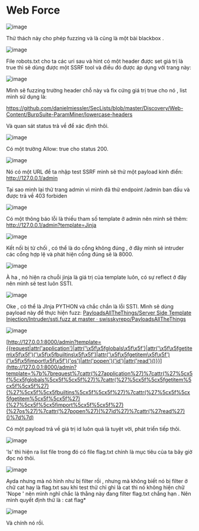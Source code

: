 # Web Force

![image](static/1.png)

Thử thách này cho phép fuzzing và là cũng là một bài blackbox .

![image](static/2.png)

File robots.txt cho ta các uri sau và hint có một header được set giá trị là true thì sẽ dùng được một SSRF tool và điều đó được áp dụng với trang này:

![image](static/3.png)

Mình sẽ fuzzing trường header chỗ này và fix cứng giá trị true cho nó , list mình sử dụng là:

https://github.com/danielmiessler/SecLists/blob/master/Discovery/Web-Content/BurpSuite-ParamMiner/lowercase-headers

Và quan sát status trả về để xác định thôi.

![image](static/4.png)

Có một trường Allow: true cho status 200.

![image](static/5.png)

Nó có một URL để ta nhập test SSRF mình sẽ thử một payload kinh điển: http://127.0.0.1/admin

Tại sao mình lại thử trang admin vì mình đã thử endpoint /admin ban đầu và được trả về 403 forbiden

![image](static/6.png)

Có một thông báo lỗi là thiếu tham số template ở admin nên mình sẽ thêm: http://127.0.0.1/admin?template=Jinja

![image](static/7.png)

Kết nối bị từ chối , có thể là do cổng không đúng , ở đây mình sẽ intruder các cổng hợp lệ và phát hiện cổng đúng sẽ là 8000.

![image](static/8.png)

À ha , nó hiện ra chuỗi jinja là giá trị của template luôn, có sự reflect ở đây nên mình sẽ test luôn SSTI.

![image](static/9.png)

Oke , có thể là JInja PYTHON và chắc chắn là lỗi SSTI. Mình sẽ dùng payload này để thực hiện fuzz: [PayloadsAllTheThings/Server Side Template Injection/Intruder/ssti.fuzz at master · swisskyrepo/PayloadsAllTheThings](https://github.com/swisskyrepo/PayloadsAllTheThings/blob/master/Server%20Side%20Template%20Injection/Intruder/ssti.fuzz)

![image](static/10.png)

[http://127.0.0.1:8000/admin?template={{request|attr('application')|attr('\x5f\x5fglobals\x5f\x5f')|attr('\x5f\x5fgetitem\x5f\x5f')('\x5f\x5fbuiltins\x5f\x5f')|attr('\x5f\x5fgetitem\x5f\x5f')('\x5f\x5fimport\x5f\x5f')('os')|attr('popen')('id')|attr('read')()}}](http://127.0.0.1:8000/admin?template=%7b%7brequest%7cattr(%27application%27)%7cattr(%27%5cx5f%5cx5fglobals%5cx5f%5cx5f%27)%7cattr(%27%5cx5f%5cx5fgetitem%5cx5f%5cx5f%27)(%27%5cx5f%5cx5fbuiltins%5cx5f%5cx5f%27)%7cattr(%27%5cx5f%5cx5fgetitem%5cx5f%5cx5f%27)(%27%5cx5f%5cx5fimport%5cx5f%5cx5f%27)(%27os%27)%7cattr(%27popen%27)(%27id%27)%7cattr(%27read%27)()%7d%7d)

Có một payload trả về giá trị id luôn quá là tuyệt vời, phát triển tiếp thôi.

![image](static/11.png)

'ls' thì hiện ra list file trong đó có file flag.txt chính là mục tiêu của ta bây giờ đọc nó thôi.

![image](static/12.png)

Ayda nhưng mà nó hình như bị filter rồi , nhưng mà không biết nó bị filter ở chữ cat hay là flag.txt sau khi test thử chỉ ghi là cat thì nó không hiện chữ 'Nope ' nên mình nghĩ chắc là thằng này đang filter flag.txt chẳng hạn . Nên mình quyết định thử là : cat flag*

![image](static/13.png)

Và chính nó rồi.
